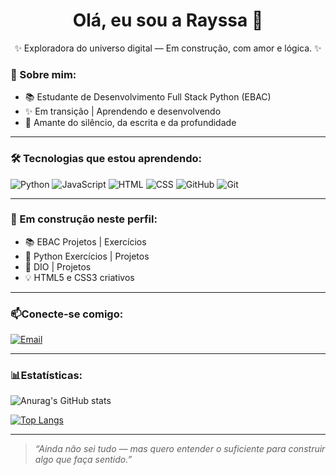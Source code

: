 <h1 align="center">Olá, eu sou a Rayssa 🌙</h1>    
<p align="center">✨ Exploradora do universo digital — Em construção, com amor e lógica. ✨</p>  

### 🌱 Sobre mim:
- 📚 Estudante de Desenvolvimento Full Stack Python (EBAC)
- ✨ Em transição | Aprendendo e desenvolvendo
- 🌊 Amante do silêncio, da escrita e da profundidade 

---

### 🛠️ Tecnologias que estou aprendendo:
![Python](https://img.shields.io/badge/Python-3776AB?style=for-the-badge&logo=python&logoColor=white)
![JavaScript](https://img.shields.io/badge/JavaScript-F7DF1E?style=for-the-badge&logo=javascript&logoColor=black)
![HTML](https://img.shields.io/badge/HTML5-E34F26?style=for-the-badge&logo=html5&logoColor=white)
![CSS](https://img.shields.io/badge/CSS3-1572B6?style=for-the-badge&logo=css3&logoColor=white)
![GitHub](https://img.shields.io/badge/GitHub-100000?style=for-the-badge&logo=github&logoColor=white)
![Git](https://img.shields.io/badge/Git-F05032?style=for-the-badge&logo=git&logoColor=white)

---

### 💫 Em construção neste perfil:        
- 📚 EBAC Projetos | Exercícios
- 🐍 Python Exercícios | Projetos
- 📁 DIO | Projetos
- 💡 HTML5 e CSS3 criativos


---

### 📫Conecte-se comigo:
[![Email](https://img.shields.io/badge/Email-D44638?style=for-the-badge&logo=microsoftoutlook&logoColor=white)](mailto:rayssakelly0@hotmail.com)

---

### 📊Estatísticas:

![Anurag's GitHub stats](https://github-readme-stats.vercel.app/api?username=Raylunaris&show_icons=true&theme=radical)

[![Top Langs](https://github-readme-stats.vercel.app/api/top-langs/?username=Raylunaris&layout=compact&theme=radical)](https://github.com/anuraghazra/github-readme-stats)
  
---

> *“Ainda não sei tudo — mas quero entender o suficiente para construir algo que faça sentido.”*

